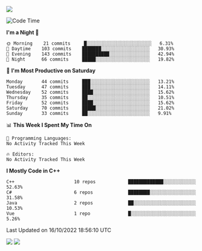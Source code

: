 ![](https://komarev.com/ghpvc/?username=lilpidgey&color=red)
<!--START_SECTION:waka-->
![Code Time](http://img.shields.io/badge/Code%20Time-1%2C353%20hrs%2059%20mins-blue)

**I'm a Night 🦉** 

```text
🌞 Morning    21 commits     █░░░░░░░░░░░░░░░░░░░░░░░░   6.31% 
🌆 Daytime    103 commits    ███████░░░░░░░░░░░░░░░░░░   30.93% 
🌃 Evening    143 commits    ██████████░░░░░░░░░░░░░░░   42.94% 
🌙 Night      66 commits     █████░░░░░░░░░░░░░░░░░░░░   19.82%

```
📅 **I'm Most Productive on Saturday** 

```text
Monday       44 commits     ███░░░░░░░░░░░░░░░░░░░░░░   13.21% 
Tuesday      47 commits     ███░░░░░░░░░░░░░░░░░░░░░░   14.11% 
Wednesday    52 commits     ████░░░░░░░░░░░░░░░░░░░░░   15.62% 
Thursday     35 commits     ██░░░░░░░░░░░░░░░░░░░░░░░   10.51% 
Friday       52 commits     ████░░░░░░░░░░░░░░░░░░░░░   15.62% 
Saturday     70 commits     █████░░░░░░░░░░░░░░░░░░░░   21.02% 
Sunday       33 commits     ██░░░░░░░░░░░░░░░░░░░░░░░   9.91%

```


📊 **This Week I Spent My Time On** 

```text
💬 Programming Languages: 
No Activity Tracked This Week

🔥 Editors: 
No Activity Tracked This Week

```

**I Mostly Code in C++** 

```text
C++                      10 repos            █████████████░░░░░░░░░░░░   52.63% 
C#                       6 repos             ████████░░░░░░░░░░░░░░░░░   31.58% 
Java                     2 repos             ██░░░░░░░░░░░░░░░░░░░░░░░   10.53% 
Vue                      1 repo              █░░░░░░░░░░░░░░░░░░░░░░░░   5.26%

```



 Last Updated on 16/10/2022 18:56:10 UTC
<!--END_SECTION:waka-->
![](https://hit.yhype.me/github/profile?user_id=42968544)
![](https://komarev.com/ghpvc/?lilpidgey)
